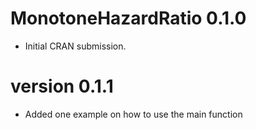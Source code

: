 # MonotoneHazardRatio 0.1.0

* Initial CRAN submission.

# version 0.1.1

* Added one example on how to use the main function
